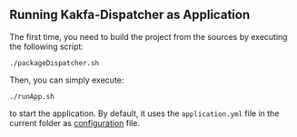 Running Kakfa-Dispatcher as Application
---
The first time, you need to build the project from the sources by executing the following script:

    ./packageDispatcher.sh
    
Then, you can simply execute:

    ./runApp.sh
    
to start the application. By default, it uses the `application.yml` file in the current folder as [configuration](doc/CONFIGURATION.md) file.